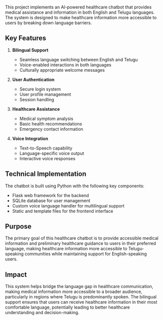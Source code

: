 This project implements an AI-powered healthcare chatbot that provides medical assistance and information in both English and Telugu languages. The system is designed to make healthcare information more accessible to users by breaking down language barriers.

## Key Features

1. **Bilingual Support**
   - Seamless language switching between English and Telugu
   - Voice-enabled interactions in both languages
   - Culturally appropriate welcome messages

2. **User Authentication**
   - Secure login system
   - User profile management
   - Session handling

3. **Healthcare Assistance**
   - Medical symptom analysis
   - Basic health recommendations
   - Emergency contact information

4. **Voice Integration**
   - Text-to-Speech capability
   - Language-specific voice output
   - Interactive voice responses

## Technical Implementation

The chatbot is built using Python with the following key components:
- Flask web framework for the backend
- SQLite database for user management
- Custom voice language handler for multilingual support
- Static and template files for the frontend interface

## Purpose

The primary goal of this healthcare chatbot is to provide accessible medical information and preliminary healthcare guidance to users in their preferred language, making healthcare information more accessible to Telugu-speaking communities while maintaining support for English-speaking users.

## Impact

This system helps bridge the language gap in healthcare communication, making medical information more accessible to a broader audience, particularly in regions where Telugu is predominantly spoken. The bilingual support ensures that users can receive healthcare information in their most comfortable language, potentially leading to better healthcare understanding and decision-making.

